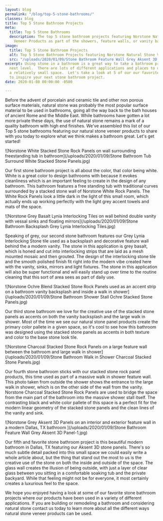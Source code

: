 ```yaml
---
layout: blog
permalink: "/blog/top-5-stone-bathrooms/"
classes: blog
title: Top 5 Stone Bathroom Projects
meta:
  title: Top 5 Stone Bathrooms
  description: The top 5 stone bathroom projects featuring Norstone Natural Stone
    Veneer Products as part of the showers, feature walls, or vanity backsplashes.
image:
  title: Top 5 Stone Bathroom Projects
  alt: Top 5 Stone Bathroom Projects featuring Norstone Natural Stone Veneer Products
  src: "/uploads/2020/01/09/Stone Bathroom Feature Wall Grey Aksent 3D Panel.jpg"
excerpt: Using stone in a bathroom is a great way to take a bathroom project to the
  next level.  There are lots of different applications and places to use stone in
  a relatively small space.  Let's take a look at 5 of our our favorite stone bathrooms
  to inspire your next stone bathroom project.
date: 2020-01-08 00:00:00 -0500

---
```

Before the advent of porcelain and ceramic tile and other non porous surface materials, natural stone was probably the most popular surface material to be used in bathrooms, going all the way back to the bath houses of ancient Rome and the Middle East. While bathrooms have gotten a lot more private these days, the use of natural stone remains a mark of a quality bathroom with high end finishes. We've assembled this list of our Top 5 stone bathrooms featuring our natural stone veneer products to share with you today to explore what we think makes a bathroom great. Let's get started!

![Norstone White Stacked Stone Rock Panels on wall surrounding freestanding tub in bathroom](/uploads/2020/01/09/Stone Bathroom Tub Surround White Stacked Stone Panels.jpg)

Our first stone bathroom project is all about the color, that color being white. White is a great color to design bathrooms with because it evokes cleanliness which is an important feeling to create in the design of any bathroom. This bathroom features a free standing tub with traditional curves surrounded by a stacked stone wall of Norstone White Rock Panels. The White Rock Panels look a little dark in the light of this small room, which actually ends up working perfectly with the light grey accent towels and mats of the space.

![Norstone Grey Basalt Lynia Interlocking Tiles on wall behind double vanity with vessal sinks and floating mirrors](/uploads/2020/01/09/Stone Bathroom Backsplash Grey Lynia Interlocking Tiles.jpg)

Speaking of grey, our second stone bathroom features our Grey Lynia Interlocking Stone tile used as a backsplash and decorative feature wall behind the a modern vanity. The stone in this application is grey basalt, which is honed and cut into interlocking strips that are laid as a mesh mounted mosaic and then grouted. The design of the interlocking stone tile and the smooth polished finish fit right into the modern vibe created here with the vanity, sinks, mirrors and light fixtures. The stone in this application will also be super functional and will easily stand up over time to the routine cleaning that this sort of area sees as part of daily use.

![Norstone Ochre Blend Stacked Stone Rock Panels used as an accent strip on a bathroom vanity backsplash and inside a walk in shower](/uploads/2020/01/09/Stone Bathroom Shower Stall Ochre Stacked Stone Panels.jpg)

Our third stone bathroom we love for the creative use of the stacked stone panels as accents on both the vanity backsplash and the large walk in shower. Most of the time we see our natural stone panel products create the primary color pallete in a given space, so it's cool to see how this bathroom was designed using the stacked stone panels as accents in both texture and color to the base stone look tile.

![Norstone Charcoal Stacked Stone Rock Panels on a large feature wall between the bathroom and large walk in shower](/uploads/2020/01/09/Stone Bathroom Walk in Shower Charcoal Stacked Stone Panels.jpg)

Our fourth stone bathroom sticks with our stacked stone rock panel products, this time used as part of a massive walk in shower feature wall. This photo taken from outside the shower shows the entrance to the large walk in shower, which is on the other side of the wall from the vanity. Norstone Charcoal Stacked Stone Rock Panels are used to bridge the space from the main part of the bathroom into the massive shower stall itself. The contrasting black and white color pallete of this space is a perfect fit for the modern linear geometry of the stacked stone panels and the clean lines of the vanity and sink.

![Norstone Grey Aksent 3D Panels on an interior and exterior feature wall in a modern Dallas, TX bathroom ](/uploads/2020/01/09/Stone Bathroom Feature Wall Grey Aksent 3D Panel-1.jpg)

Our fifth and favorite stone bathroom project is this beautiful modern bathroom in Dallas, TX featuring our Aksent 3D stone panels. There's so much subtle detail packed into this small space we could easily write a whole article about, but the thing that stand out the most to us is the creative use of the stone on both the inside and outside of the space. The glass wall creates the illusion of being outside, with just a layer of clear glass between you sitting in a comfortable soaking tub and the private backyard. While that feeling might not be for everyone, it most certainly creates a luxurious feel to the space.

We hope you enjoyed having a look at some of our favorite stone bathroom projects where our products have been used in a variety of different applications. If you are building or remodeling a bathroom and considering natural stone contact us today to learn more about all the different ways natural stone veneer products can be used.